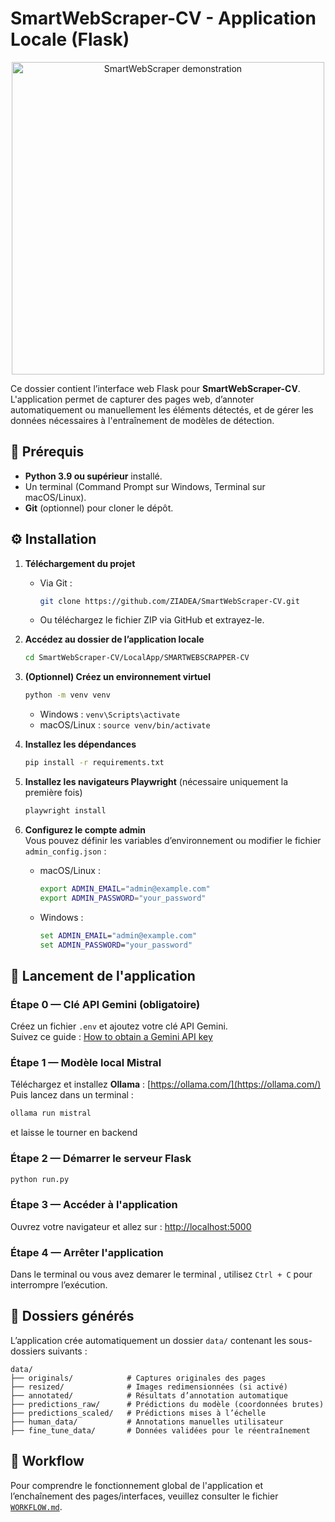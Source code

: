 # SmartWebScraper-CV - Application Locale (Flask)

<div align="center">
  <img src="https://media.giphy.com/media/SWoSkN6DxTszqIKEqv/giphy.gif" alt="SmartWebScraper demonstration" width="500"/>
</div>

Ce dossier contient l’interface web Flask pour **SmartWebScraper-CV**.  
L'application permet de capturer des pages web, d’annoter automatiquement ou manuellement les éléments détectés, et de gérer les données nécessaires à l'entraînement de modèles de détection.

## :dart: Prérequis

- **Python 3.9 ou supérieur** installé.
- Un terminal (Command Prompt sur Windows, Terminal sur macOS/Linux).
- **Git** (optionnel) pour cloner le dépôt.

## :gear: Installation

1. **Téléchargement du projet**

   - Via Git :
     ```bash
     git clone https://github.com/ZIADEA/SmartWebScraper-CV.git
     ```
   - Ou téléchargez le fichier ZIP via GitHub et extrayez-le.

2. **Accédez au dossier de l’application locale**
   ```bash
   cd SmartWebScraper-CV/LocalApp/SMARTWEBSCRAPPER-CV
   ```

3. **(Optionnel) Créez un environnement virtuel**
   ```bash
   python -m venv venv
   ```
   - Windows : `venv\Scripts\activate`
   - macOS/Linux : `source venv/bin/activate`

4. **Installez les dépendances**
   ```bash
   pip install -r requirements.txt
   ```

5. **Installez les navigateurs Playwright** (nécessaire uniquement la première fois)
   ```bash
   playwright install
   ```

6. **Configurez le compte admin**  
   Vous pouvez définir les variables d’environnement ou modifier le fichier `admin_config.json` :
   - macOS/Linux :
     ```bash
     export ADMIN_EMAIL="admin@example.com"
     export ADMIN_PASSWORD="your_password"
     ```
   - Windows :
     ```cmd
     set ADMIN_EMAIL="admin@example.com"
     set ADMIN_PASSWORD="your_password"
     ```

## :rocket: Lancement de l'application

### Étape 0 — Clé API Gemini (obligatoire)
Créez un fichier `.env` et ajoutez votre clé API Gemini.  
Suivez ce guide : [How to obtain a Gemini API key](https://dev.to/explinks/how-to-obtain-a-gemini-api-key-step-by-step-guide-4m97)

### Étape 1 — Modèle local Mistral
Téléchargez et installez **Ollama** : [https://ollama.com/](https://ollama.com/)  
Puis lancez dans un terminal :
```bash
ollama run mistral
```
et laisse le tourner en backend 

### Étape 2 — Démarrer le serveur Flask
```bash
python run.py
```

### Étape 3 — Accéder à l'application
Ouvrez votre navigateur et allez sur : [http://localhost:5000](http://localhost:5000)

### Étape 4 — Arrêter l'application
Dans le terminal ou vous avez demarer le terminal , utilisez `Ctrl + C` pour interrompre l’exécution.

## :file_folder: Dossiers générés

L’application crée automatiquement un dossier `data/` contenant les sous-dossiers suivants :

```
data/
├── originals/            # Captures originales des pages
├── resized/              # Images redimensionnées (si activé)
├── annotated/            # Résultats d’annotation automatique
├── predictions_raw/      # Prédictions du modèle (coordonnées brutes)
├── predictions_scaled/   # Prédictions mises à l’échelle
├── human_data/           # Annotations manuelles utilisateur
├── fine_tune_data/       # Données validées pour le réentraînement
```

## :repeat: Workflow

Pour comprendre le fonctionnement global de l'application et l’enchaînement des pages/interfaces, veuillez consulter le fichier [`WORKFLOW.md`](WORKFLOW.md).
